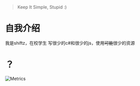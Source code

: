 > Keep It Simple, Stupid
> :)

# 自我介绍
我是shiftz，在校学生
写很少的c#和很少的js，使用~~可能~~很少的资源

# ？
![Metrics](https://metrics.lecoq.io/shiftz300?template=classic&base.header=0&base.metadata=0&people=1&isocalendar=1&languages=1&base=header%2C%20activity%2C%20community%2C%20repositories%2C%20metadata&base.indepth=false&base.hireable=false&base.skip=false&isocalendar=false&isocalendar.duration=half-year&languages=false&languages.limit=8&languages.threshold=0%25&languages.other=false&languages.colors=github&languages.sections=most-used&languages.indepth=false&languages.analysis.timeout=15&languages.analysis.timeout.repositories=7.5&languages.categories=markup%2C%20programming&languages.recent.categories=markup%2C%20programming&languages.recent.load=300&languages.recent.days=14&people=false&people.limit=24&people.identicons=false&people.identicons.hide=false&people.size=28&people.types=followers%2C%20following&people.shuffle=false&config.timezone=Asia%2FShanghai&config.octicon=true&config.padding=0%2C%2010%20%2B%205%25)
